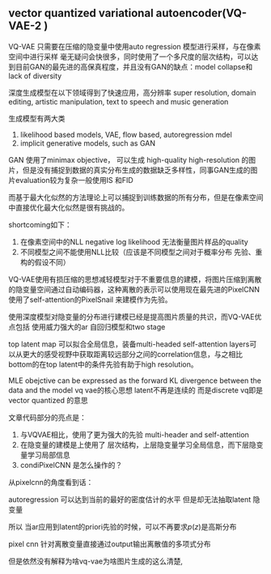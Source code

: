 ## vector quantized variational autoencoder(VQ-VAE-2 )

VQ-VAE 只需要在压缩的隐变量中使用auto regression 模型进行采样，与在像素空间中进行采样 毫无疑问会快很多，同时使用了一个多尺度的层次结构，可以达到目前GAN的最先进的高保真程度，并且没有GAN的缺点：model collapse和lack of diversity

深度生成模型在以下领域得到了快速应用，高分辨率 super resolution, domain editing, artistic manipulation, text to speech and music generation

生成模型有两大类

1. likelihood based models, VAE, flow based, autoregression mdel
2. implicit generative models, such as GAN

GAN 使用了minimax objective， 可以生成 high-quality high-resolution 的图片，但是没有捕捉到数据的真实分布生成的数据缺乏多样性，同事GAN生成的图片evaluation较为复杂一般使用IS 和FID

而基于最大化似然的方法理论上可以捕捉到训练数据的所有分布，但是在像素空间中直接优化最大化似然是很有挑战的。

shortcoming如下：

1. 在像素空间中的NLL negative log likelihood 无法衡量图片样品的quality
2. 不同模型之间不能使用NLL比较（应该是不同模型之间对于概率分布 先验、重构的假设不同）

VQ-VAE使用有损压缩的思想减轻模型对于不重要信息的建模，将图片压缩到离散的隐变量空间通过自动编码器，这种离散的表示可以使用现在最先进的PixelCNN使用了self-attention的PixelSnail 来建模作为先验。



使用深度模型对隐变量的分布进行建模已经是提高图片质量的共识，而VQ-VAE优点包括 使用威力强大的ar 自回归模型和two stage

top latent map 可以拟合全局信息，装备multi-headed self-attention layers可以从更大的感受视野中获取距离较远部分之间的correlation信息，与之相比bottom的在top latent中的条件先验有助于high resolution。

MLE obejctive can be expressed as the forward KL divergence between the data and the model vq vae的核心思想 latent不再是连续的 而是discrete vq即是vector quantized 的意思

文章代码部分的亮点是：

1. 与VQVAE相比，使用了更为强大的先验 multi-header and self-attention
2. 在隐变量的建模是上使用了 层次结构，上层隐变量学习全局信息，而下层隐变量学习局部信息
3. condiPixelCNN 是怎么操作的？





从pixelcnn的角度看到话：

autoregression 可以达到当前的最好的密度估计的水平 但是却无法抽取latent 隐变量

所以 当ar应用到latent的priori先验的时候，可以不再要求$p(z)$是高斯分布 

pixel cnn 针对离散变量直接通过output输出离散值的多项式分布

但是依然没有解释为啥vq-vae为啥图片生成的这么清楚, 













